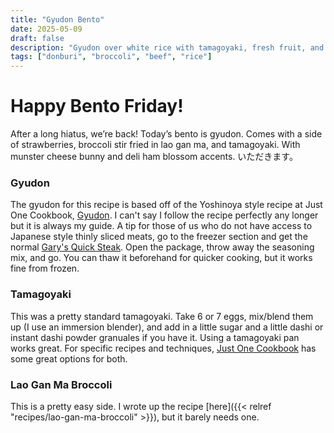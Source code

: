 ```yaml
---
title: "Gyudon Bento"
date: 2025-05-09
draft: false
description: "Gyudon over white rice with tamagoyaki, fresh fruit, and broccoli stir fry"
tags: ["donburi", "broccoli", "beef", "rice"]
---
```



# Happy Bento Friday!

After a long hiatus, we’re back! Today’s bento is gyudon. Comes with a side of strawberries, broccoli stir fried in lao gan ma, and tamagoyaki. With munster cheese bunny and deli ham blossom accents. いただきます。

### Gyudon
The gyudon for this recipe is based off of the Yoshinoya style recipe at Just One Cookbook, [Gyudon](https://www.justonecookbook.com/yoshinoya-beef-bowl-gyudon/). I can't say I follow the recipe perfectly any longer but it is always my guide. A tip for those of us who do not have access to Japanese style thinly sliced meats, go to the freezer section and get the normal [Gary's Quick Steak](https://garysquicksteak.com/sirloin/). Open the package, throw away the seasoning mix, and go. You can thaw it beforehand for quicker cooking, but it works fine from frozen.

### Tamagoyaki
This was a pretty standard tamagoyaki. Take 6 or 7 eggs, mix/blend them up (I use an immersion blender), and add in a little sugar and a little dashi or instant dashi powder granuales if you have it. Using a tamagoyaki pan works great. For specific recipes and techniques, [Just One Cookbook](https://www.justonecookbook.com/tamagoyaki-japanese-rolled-omelette/) has some great options for both.

### Lao Gan Ma Broccoli
This is a pretty easy side. I wrote up the recipe [here]({{< relref "recipes/lao-gan-ma-broccoli" >}}), but it barely needs one.


